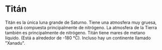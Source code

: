 # Titán

Titán es la única luna grande de Saturno. Tiene una atmosfera muy gruesa, que
está compuesta principalmente de nitrógeno. La atmosfera de la Tierra también es
principalmente de nitrógeno. Titán tiene mares de metano líquido. (Está a
alrededor de -180 °C). Incluso hay un continente llamado "Xanadu".
